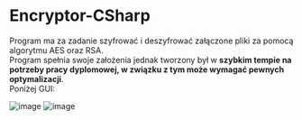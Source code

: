 # Encryptor-CSharp

Program ma za zadanie szyfrować i deszyfrować załączone pliki za pomocą algorytmu AES oraz RSA.<br>
Program spełnia swoje założenia jednak tworzony był w <strong>szybkim tempie na potrzeby pracy dyplomowej, w związku z tym może wymagać pewnych optymalizacji</strong>.<br>
Poniżej GUI:<br>


![image](https://user-images.githubusercontent.com/13680034/220184993-f8956370-189f-483a-9a68-0691dc97ca8b.png)
![image](https://user-images.githubusercontent.com/13680034/220185065-a02df213-52a9-402f-b913-39ae78cc7b0f.png)

